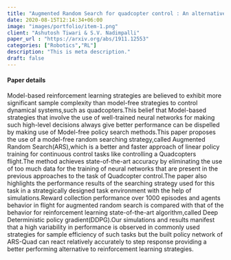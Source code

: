 ```yaml
---
title: "Augmented Random Search for quadcopter control : An alternative to reinforcement learning"
date: 2020-08-15T12:14:34+06:00
image: "images/portfolio/item-1.png"
client: "Ashutosh Tiwari & S.V. Nadimpalli"
paper_url : "https://arxiv.org/abs/1911.12553"
categories: ["Robotics","RL"]
description: "This is meta description."
draft: false
---
```


#### Paper details
Model-based reinforcement learning strategies are believed to exhibit more significant sample complexity than model-free strategies to control dynamical systems,such as quadcopters.This belief that Model-based strategies that involve the use of well-trained neural networks for making such high-level decisions always give better performance can be dispelled by making use of Model-free policy search methods.This paper proposes the use of a model-free random searching strategy,called Augmented Random Search(ARS),which is a better and faster approach of linear policy training for continuous control tasks like controlling a Quadcopters flight.The method achieves state-of-the-art accuracy by eliminating the use of too much data for the training of neural networks that are present in the previous approaches to the task of Quadcopter control.The paper also highlights the performance results of the searching strategy used for this task in a strategically designed task environment with the help of simulations.Reward collection performance over 1000 episodes and agents behavior in flight for augmented random search is compared with that of the behavior for reinforcement learning state-of-the-art algorithm,called Deep Deterministic policy gradient(DDPG).Our simulations and results manifest that a high variability in performance is observed in commonly used strategies for sample efficiency of such tasks but the built policy network of ARS-Quad can react relatively accurately to step response providing a better performing alternative to reinforcement learning strategies.
